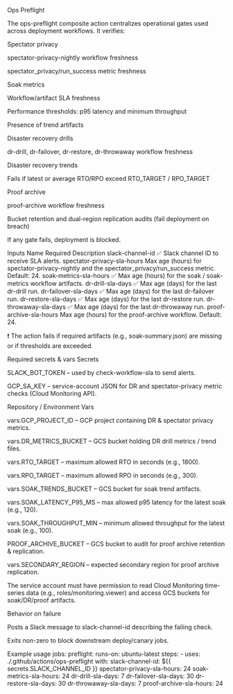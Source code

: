 Ops Preflight

The ops-preflight composite action centralizes operational gates used across deployment workflows. It verifies:

Spectator privacy

spectator-privacy-nightly workflow freshness

spectator_privacy/run_success metric freshness

Soak metrics

Workflow/artifact SLA freshness

Performance thresholds: p95 latency and minimum throughput

Presence of trend artifacts

Disaster recovery drills

dr-drill, dr-failover, dr-restore, dr-throwaway workflow freshness

Disaster recovery trends

Fails if latest or average RTO/RPO exceed RTO_TARGET / RPO_TARGET

Proof archive

proof-archive workflow freshness

Bucket retention and dual-region replication audits (fail deployment on breach)

If any gate fails, deployment is blocked.

Inputs
Name	Required	Description
slack-channel-id	✅	Slack channel ID to receive SLA alerts.
spectator-privacy-sla-hours		Max age (hours) for spectator-privacy-nightly and the spectator_privacy/run_success metric. Default: 24.
soak-metrics-sla-hours	✅	Max age (hours) for the soak / soak-metrics workflow artifacts.
dr-drill-sla-days	✅	Max age (days) for the last dr-drill run.
dr-failover-sla-days	✅	Max age (days) for the last dr-failover run.
dr-restore-sla-days	✅	Max age (days) for the last dr-restore run.
dr-throwaway-sla-days	✅	Max age (days) for the last dr-throwaway run.
proof-archive-sla-hours		Max age (hours) for the proof-archive workflow. Default: 24.

❗ The action fails if required artifacts (e.g., soak-summary.json) are missing or if thresholds are exceeded.

Required secrets & vars
Secrets

SLACK_BOT_TOKEN – used by check-workflow-sla
 to send alerts.

GCP_SA_KEY – service-account JSON for DR and spectator-privacy metric checks (Cloud Monitoring API).

Repository / Environment Vars

vars.GCP_PROJECT_ID – GCP project containing DR & spectator privacy metrics.

vars.DR_METRICS_BUCKET – GCS bucket holding DR drill metrics / trend files.

vars.RTO_TARGET – maximum allowed RTO in seconds (e.g., 1800).

vars.RPO_TARGET – maximum allowed RPO in seconds (e.g., 300).

vars.SOAK_TRENDS_BUCKET – GCS bucket for soak trend artifacts.

vars.SOAK_LATENCY_P95_MS – max allowed p95 latency for the latest soak (e.g., 120).

vars.SOAK_THROUGHPUT_MIN – minimum allowed throughput for the latest soak (e.g., 100).

PROOF_ARCHIVE_BUCKET – GCS bucket to audit for proof archive retention & replication.

vars.SECONDARY_REGION – expected secondary region for proof archive replication.

The service account must have permission to read Cloud Monitoring time-series data (e.g., roles/monitoring.viewer) and access GCS buckets for soak/DR/proof artifacts.

Behavior on failure

Posts a Slack message to slack-channel-id describing the failing check.

Exits non-zero to block downstream deploy/canary jobs.

Example usage
jobs:
  preflight:
    runs-on: ubuntu-latest
    steps:
      - uses: ./.github/actions/ops-preflight
        with:
          slack-channel-id: ${{ secrets.SLACK_CHANNEL_ID }}
          spectator-privacy-sla-hours: 24
          soak-metrics-sla-hours: 24
          dr-drill-sla-days: 7
          dr-failover-sla-days: 30
          dr-restore-sla-days: 30
          dr-throwaway-sla-days: 7
          proof-archive-sla-hours: 24